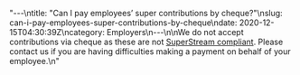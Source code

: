 "---\ntitle: \"Can I pay employees’ super contributions by cheque?\"\nslug: can-i-pay-employees-super-contributions-by-cheque\ndate: 2020-12-15T04:30:39Z\ncategory: Employers\n---\n\nWe do not accept contributions via cheque as these are not [SuperStream compliant](https://www.ato.gov.au/Super/SuperStream/Employers/Are-you-paying-the-SuperStream-way-/#Chequedirecttothefund). Please contact us if you are having difficulties making a payment on behalf of your employee.\n"